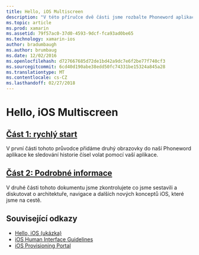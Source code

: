 ```yaml
---
title: Hello, iOS Multiscreen
description: "V této příručce dvě části jsme rozbalte Phoneword aplikaci, kterou jsme vytvořili v Hello, iOS Průvodce pro zpracování druhý obrazovky. Přitom zavedeme budete návrhový vzor Model-View-Controller implementovat naše první navigační iOS a vyvíjet lépe pochopili, struktury aplikace iOS a funkce."
ms.topic: article
ms.prod: xamarin
ms.assetid: 79f57ac0-37d0-4593-9dcf-fca93ad0be65
ms.technology: xamarin-ios
author: bradumbaugh
ms.author: brumbaug
ms.date: 12/02/2016
ms.openlocfilehash: d727667685d72de1bd42a9dc7e6f2be77f740cf3
ms.sourcegitcommit: 6cd40d190abe38edd50fc74331be15324a845a28
ms.translationtype: MT
ms.contentlocale: cs-CZ
ms.lasthandoff: 02/27/2018
---
```

# <a name="hello-ios-multiscreen"></a>Hello, iOS Multiscreen

##  <a name="part-1-quickstartiosget-startedhello-ios-multiscreenhello-ios-multiscreen-quickstartmd"></a>[Část 1: rychlý start](~/ios/get-started/hello-ios-multiscreen/hello-ios-multiscreen-quickstart.md)

V první části tohoto průvodce přidáme druhý obrazovky do naší Phoneword aplikace ke sledování historie čísel volat pomocí vaší aplikace.

##  <a name="part-2-deep-diveiosget-startedhello-ios-multiscreenhello-ios-multiscreen-deepdivemd"></a>[Část 2: Podrobné informace](~/ios/get-started/hello-ios-multiscreen/hello-ios-multiscreen-deepdive.md)



V druhé části tohoto dokumentu jsme zkontrolujete co jsme sestavili a diskutovat o architektuře, navigace a dalších nových konceptů iOS, které jsme na cestě.


## <a name="related-links"></a>Související odkazy

- [Hello, iOS (ukázka)](https://developer.xamarin.com/samples/monotouch/Hello_iOS/)
- [iOS Human Interface Guidelines](http://developer.apple.com/library/ios/#documentation/UserExperience/Conceptual/MobileHIG/Introduction/Introduction.html)
- [iOS Provisioning Portal](https://developer.apple.com/ios/manage/overview/index.action)
